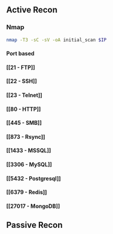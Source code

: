 ## Active Recon
### Nmap
```bash
nmap -T3 -sC -sV -oA initial_scan $IP
```

#### Port based
#### [[21 - FTP]]
#### [[22 - SSH]]
#### [[23 - Telnet]]
#### [[80 - HTTP]]
#### [[445 - SMB]]
#### [[873 - Rsync]]
#### [[1433 - MSSQL]]
#### [[3306 - MySQL]]
#### [[5432 - Postgresql]]
#### [[6379 - Redis]]
#### [[27017 - MongoDB]]

## Passive Recon
